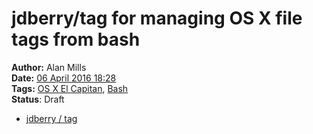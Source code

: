 jdberry/tag for managing OS X file tags from bash
=================================================
**Author:** Alan Mills  
**Date:** [06 April 2016 18:28](/blog/history/2016-04.md)  
**Tags:** [OS X El Capitan](/blog/categories/osx-10-11.md), [Bash](/blog/categories/bash.md)  
**Status**: Draft

* [jdberry / tag](https://github.com/jdberry/tag)
